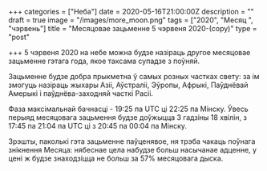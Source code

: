 +++
categories = ["Неба"]
date = 2020-05-16T21:00:00Z
description = ""
draft = true
image = "/images/more_moon.png"
tags = ["2020", "Месяц ", "чэрвень"]
title = "Месяцовае зацьменне 5 чэрвеня 2020-(copy)"
type = "post"

+++
5 чэрвеня 2020 на небе можна будзе назіраць другое месяцовае зацьменне гэтага года, якое таксама супадзе з поўняй.  
  
Зацьменне будзе добра прыкметна ў самых розных частках свету: за ім змогуць назіраць жыхары Азіі, Аўстраліі, Эўропы, Афрыкі, Паўднёвай Амерыкі і паўднёва-заходняй часткі Расіі.  
  
Фаза максімальнай бачнасці - 19:25 па UTC ці 22:25 па Мінску. Ўвесь перыяд месяцовага зацьмення будзе доўжыцца 3 гадзіны 18 хвілін, з 17:45 па 21:04 па UTC ці з 20:45 па 00:04 па Мінску.  
  
Зрэшты, паколькі гэта зацьменне паўценявое, ня трэба чакаць поўнага знікнення Месяца: нябеснае цела набудзе больш насычанае адценне, у цені ж будзе знаходзіцца не больш за 57% месяцовага дыска.